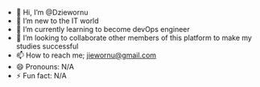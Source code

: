 - 👋 Hi, I’m @Dziewornu
- 👀 I’m new to the IT world
- 🌱 I’m currently learning to become devOps engineer
- 💞️ I’m looking to collaborate other members of this platform to make my studies successful
- 📫 How to reach me; jiewornu@gmail.com
- 😄 Pronouns: N/A
- ⚡ Fun fact: N/A

<!---
Dziewornu/Dziewornu is a ✨ special ✨ repository because its `README.md` (this file) appears on your GitHub profile.
You can click the Preview link to take a look at your changes.
--->
